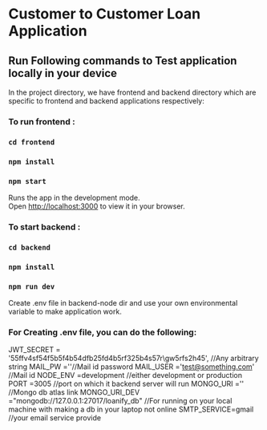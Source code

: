 # Customer to Customer Loan Application

## Run Following commands to Test application locally in your device

In the project directory, we have frontend and backend directory which are specific to frontend and backend applications respectively:

### To run frontend :

### `cd frontend`

### `npm install`

### `npm start`

Runs the app in the development mode.\
Open [http://localhost:3000](http://localhost:3000) to view it in your browser.

### To start backend :

### `cd backend`

### `npm install`

### `npm run dev`

Create .env file in backend-node dir and use your own environmental variable to make application work.

### For Creating .env file, you can do the following:
JWT_SECRET = '55ffv4sf54f5b5f4b54dfb25fd4b5rf325b4s57r\gw5rfs2h45', //Any arbitrary string
MAIL_PW =''//Mail id password
MAIL_USER ='test@something.com' //Mail id
NODE_ENV =development  //either development or production
PORT =3005 //port on which it backend server will run
MONGO_URI ='' //Mongo db atlas link
MONGO_URI_DEV ="mongodb://127.0.0.1:27017/loanify_db" //For running on your local machine with making a db in your laptop not online
SMTP_SERVICE=gmail //your email service provide

